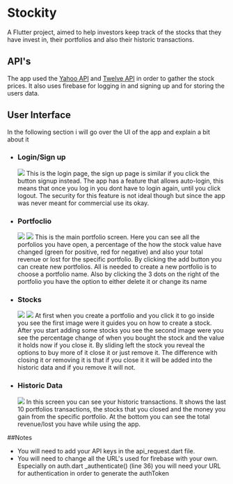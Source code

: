 # Stockity

A Flutter project, aimed to help investors keep track of the stocks that they have invest in, their portfolios and 
also their historic transactions.

## API's 
The app used the [Yahoo API](https://rapidapi.com/apidojo/api/yh-finance/) and [Twelve API](https://rapidapi.com/twelvedata/api/twelve-data1/)
in order to gather the stock prices. It also uses firebase for logging in and signing up
and for storing the users data.

## User Interface 
In the following section i will go over the UI of the app and explain a bit about it 

<ul>
<li><h3> Login/Sign up </h3>

<img  src="C:\Users/nickd/dev/Stock_Helper/ui_images/login.jpg">
This is the login page, the sign up page is similar if you click the button signup instead.
The app has a feature that allows auto-login, this means that once you log in you dont have to login 
again, until you click logout. The security for this feature is not ideal though but since 
the app was never meant for commercial use its okay.</li>

<li><h3> Portfoclio </h3>

<img  src="C:\Users/nickd/dev/Stock_Helper/ui_images/portfolios.jpg">
<img  src="C:\Users/nickd/dev/Stock_Helper/ui_images/adding_portfolios.jpg">
This is the main portfolio screen. Here you can see all the porfolios you have open, a percentage
of the how the stock value have changed (green for positive, red for negative) and also 
your total revenue or lost for the specific portfolio. By clicking the add button you can create
new portfolios. All is needed to create a new portfolio is to choose a portfolio name. Also
by clicking the 3 dots on the right of the portfolio you have the option to either delete it 
or change its name</li>

<li><h3> Stocks</h3>
<img  src="C:\Users/nickd/dev/Stock_Helper/ui_images/empty_stocks.jpg">
<img  src="C:\Users/nickd/dev/Stock_Helper/ui_images/stocks.jpg">
At first when you create a portfolio and you click it to go inside you see the first image 
were it guides you on how to create a stock. After you start adding some stocks you see the second image
were you see the percentage change of when you bought the stock and the value it holds now if you close it.
By sliding left the stock you reveal the options to buy more of it close it or just remove it. The difference with closing it
or removing it is that if you close it it will be added into the historic data and if you remove it will not.</li>

<li><h3> Historic Data</h3>
<img  src="C:\Users/nickd/dev/Stock_Helper/ui_images/historic_transactions.jpg">
In this screen you can see your historic transactions. It shows the last 10 portfolios transactions, the stocks that you closed 
and the money you gain from the specific portfolio. At the bottom you can see the total revenue/lost you have
while using the app.


</li>
</ul>

##Notes
- You will need to add your API keys in the api_request.dart file.
- You will need to change all the URL's used for firebase with your own. Especially on auth.dart _authenticate() (line 36) you will
need your URL for authentication in order to generate the authToken







